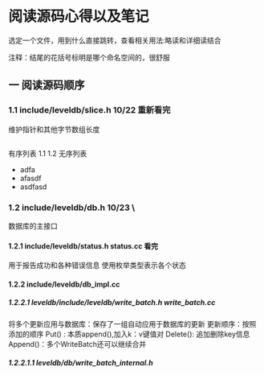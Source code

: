 # 阅读源码心得以及笔记
选定一个文件，用到什么直接跳转，查看相关用法:略读和详细读结合

注释：结尾的花括号标明是哪个命名空间的，很舒服

## 一 阅读源码顺序
### 1.1 include/leveldb/slice.h  10/22 重新看完
维护指针和其他字节数组长度

```C++

```
有序列表
1.1
1.2 
无序列表
- adfa
- afasdf
- asdfasd
  






### 1.2 include/leveldb/db.h 10/23 \
数据库的主接口
#### 1.2.1 include/leveldb/status.h status.cc 看完
用于报告成功和各种错误信息
使用枚举类型表示各个状态

#### 1.2.2 include/leveldb/db_impl.cc

##### 1.2.2.1 leveldb/include/leveldb/write_batch.h write_batch.cc
将多个更新应用与数据库：保存了一组自动应用于数据库的更新
更新顺序：按照添加的顺序
Put() : 本质append(),加入k：v键值对
Delete(): 追加删除key信息
Append()：多个WriteBatch还可以继续合并

##### 1.2.2.1.1 leveldb/db/write_batch_internal.h